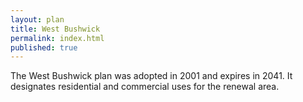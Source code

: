 ```yaml
---
layout: plan
title: West Bushwick
permalink: index.html
published: true
---
```


The West Bushwick plan was adopted in 2001 and expires in 2041. It designates residential and commercial uses for the renewal area.